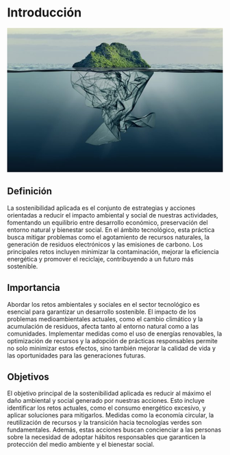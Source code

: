 # Introducción
<img src="img/1.jpg" alt="1" width="1000"/>

## Definición
La sostenibilidad aplicada es el conjunto de estrategias y acciones orientadas a reducir el impacto ambiental y social de nuestras actividades, fomentando un equilibrio entre desarrollo económico, preservación del entorno natural y bienestar social. En el ámbito tecnológico, esta práctica busca mitigar problemas como el agotamiento de recursos naturales, la generación de residuos electrónicos y las emisiones de carbono. Los principales retos incluyen minimizar la contaminación, mejorar la eficiencia energética y promover el reciclaje, contribuyendo a un futuro más sostenible.

## Importancia
Abordar los retos ambientales y sociales en el sector tecnológico es esencial para garantizar un desarrollo sostenible. El impacto de los problemas medioambientales actuales, como el cambio climático y la acumulación de residuos, afecta tanto al entorno natural como a las comunidades. Implementar medidas como el uso de energías renovables, la optimización de recursos y la adopción de prácticas responsables permite no solo minimizar estos efectos, sino también mejorar la calidad de vida y las oportunidades para las generaciones futuras.

## Objetivos
El objetivo principal de la sostenibilidad aplicada es reducir al máximo el daño ambiental y social generado por nuestras acciones. Esto incluye identificar los retos actuales, como el consumo energético excesivo, y aplicar soluciones para mitigarlos. Medidas como la economía circular, la reutilización de recursos y la transición hacia tecnologías verdes son fundamentales. Además, estas acciones buscan concienciar a las personas sobre la necesidad de adoptar hábitos responsables que garanticen la protección del medio ambiente y el bienestar social.
